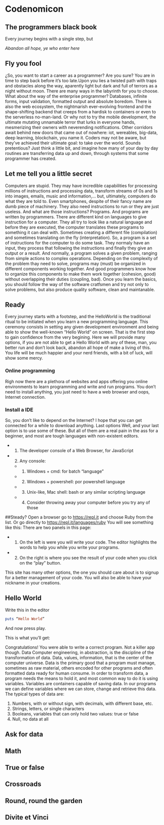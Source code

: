 # Codenomicon
##  The programmers black book
Every journey begins with a single step, but

_Abandon all hope, ye who enter here_

## Fly you fool
¿So, you want to start a career as a programmer? Are you sure? You are in time to step back before it’s too late.Upon you lies a twisted path with traps and obstacles along the way, aparently light but dark and full of terrors as a night without moon.
There are many ways in the labyrinth for you to choose. What about the way of the enterprise programmer? Databases, infinite forms, input validation, formatted output and absolute boredom. There is also the web ecosystem, the nightmarish ever-evolving frontend and the shape-shifting backend that creeps from a hardisk to containers or even to the serverless no-man-land. Or why not to try the mobile development, the ultimate mutating unnamable terror that lurks in everyone hands, mesmerizing their owners with neverending notifications.
Other corridors await behind new doors that came out of nowhere: iot, wereables, big-data, deep learning, blockchain, you name it. Coders may not be aware, but they’ve achieved their ultimate goal: to take over the world. Sounds pretentious? Just think a little bit, and imagine how many of your day by day routines are transferring data up and down, through systems that some programmer has created.

## Let me tell you a little secret
Computers are stupid. They may have incredible capabilities for processing millions of instructions and processing data, transform streams of 0s and 1s into images, emails, music and information,… but, ultimately, computers do what they are told to.
Even smartphones, despite of their fancy name are dumb piece of machinery. They also need instructions to run or they are just useless. And what are those instructions? Programs. And programs are written by programmers.
There are different kind on languages to give instruction for a computer. They all try to look like a natural language and before they are executed, the computer translates these programs to something it can deal with. Sometimes creating a different file (compilation) and sometimes translating on the fly (interpretation).
So, a program is a set of instructions for the computer to do some task. They normaly have an input, they process that following the instructions and finally they give an output or a result. And normally, a program solves a given problem, ranging from simple actions to complex operations.
Depending on the complexity of the problem thay need to solve, programs may (must) be organized in different components working together. And good programmers know how to organize this components to make them work together (cohesion, good) without overlapping their duties (coupling, bad). Once you learn the basics, you should follow the way of the software cratfsmen and try not only to solve problems, but also produce quality software, clean and maintanable.

## Ready
Every journey starts with a footstep, and the HelloWorld is the traditional ritual to be initiated when you learn a new programming language. This ceremony consists in setting any given development environment and being able to show the well-known “Hello World” on screen. That is the first step to gain confidence from the very begining. Here we will provide many options, if you are not able to get a Hello World with any of these, man, you better run and don’t look back, abandon all hope of make a living of this. You life will be much happier and your nerd friends, with a bit of luck, will show some mercy.

### Online programming
Righ now there are a plethora of websites and apps offering you online environments to learn programming and write and run programs. You don’t need to install anything, you just need to have a web browser and oops, Internet connection.

### Install a IDE
So, you don’t like to depend on the Internet? I hope that you can get connected for a while to download anything.
Last options
Well, and your last option is to use some of these. But all of them are a real pain in the ass for a beginner, and most are tough languages with non-existent editors.

- 1. The developer console of a Web Browser, for JavaScript
- 2. Any console:
  - 1. Windows + cmd: for batch “language”
  - 2. Windows + powershell: por powershell language
  - 3. Unix-like, Mac shell: bash or any similar scripting language
  - 4. Consider throwing away your computer before you try any of those

##Steady?
Open a browser go to https://repl.it and choose Ruby from the list. Or go directly to https://repl.it/languages/ruby You will see something like this:
There are two panels in this page:
- 1. On the left is were you will write your code. The editor highlights the words to help you while you write your programs.
- 2. On the right is where you see the result  of your code when you click on the “play” button.

This site has many other options, the one you should care about is to signup for a better management of your code. You will also be able to have your nickname in your creations.

## Hello World
Write this in the editor

```ruby
puts “Hello World”
```
And now press play.

This is what you’ll get:

Congratulations! You were able to write a correct program. Not a killer app though.
Data
Computer engineering, in abstraction, is the discipline of the transformation of data. Data, values, information, that is the center of the computer universe. Data is the primary good that a program must manage,  sometimes as raw material, others encoded for other programs and often formatted data ready for human consume.
In order to transform data, a program needs the means to hold it, and most common way to do it is using variables. Variables are containers capable of saving data. In our programs we can define variables where we can store, change and retrieve this data. The typical types of data are:
1. Numbers, with or without sign, with decimals, with different base, etc.
2. Strings, letters, or single characters
3. Booleans, variables that can only hold two values: true or false
4. Null, no data at all

## Ask for data
## Math
## True or false
## Crossroads
## Round, round the garden
## Divite et Vinci
